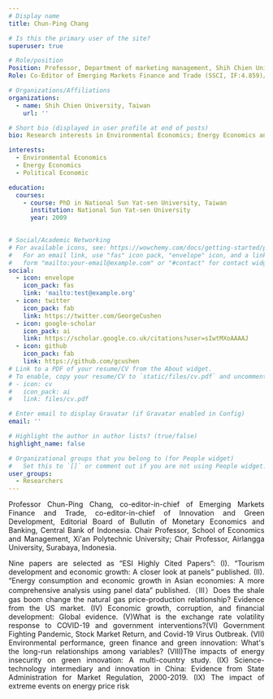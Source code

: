 ```yaml
---
# Display name
title: Chun-Ping Chang

# Is this the primary user of the site?
superuser: true

# Role/position
Position: Professor, Department of marketing management, Shih Chien University, Taiwan
Role: Co-Editor of Emerging Markets Finance and Trade (SSCI, IF:4.859)/ Editors-in-Chief of Innovation and Green Development

# Organizations/Affiliations
organizations:
  - name: Shih Chien University, Taiwan
    url: ''

# Short bio (displayed in user profile at end of posts)
bio: Research interests in Environmental Economics; Energy Economics and Political Economics.

interests:
  - Environmental Economics
  - Energy Economics
  - Political Economic

education:
  courses:
    - course: PhD in National Sun Yat-sen University, Taiwan
      institution: National Sun Yat-sen University
      year: 2009
    

# Social/Academic Networking
# For available icons, see: https://wowchemy.com/docs/getting-started/page-builder/#icons
#   For an email link, use "fas" icon pack, "envelope" icon, and a link in the
#   form "mailto:your-email@example.com" or "#contact" for contact widget.
social:
  - icon: envelope
    icon_pack: fas
    link: 'mailto:test@example.org'
  - icon: twitter
    icon_pack: fab
    link: https://twitter.com/GeorgeCushen
  - icon: google-scholar
    icon_pack: ai
    link: https://scholar.google.co.uk/citations?user=sIwtMXoAAAAJ
  - icon: github
    icon_pack: fab
    link: https://github.com/gcushen
# Link to a PDF of your resume/CV from the About widget.
# To enable, copy your resume/CV to `static/files/cv.pdf` and uncomment the lines below.
# - icon: cv
#   icon_pack: ai
#   link: files/cv.pdf

# Enter email to display Gravatar (if Gravatar enabled in Config)
email: ''

# Highlight the author in author lists? (true/false)
highlight_name: false

# Organizational groups that you belong to (for People widget)
#   Set this to `[]` or comment out if you are not using People widget.
user_groups:
  - Researchers
---
```


<div style="text-align: justify">
Professor Chun-Ping Chang, co-editor-in-chief of Emerging Markets Finance and Trade, co-editor-in-chief of Innovation and Green Development, Editorial Board of Bullutin of Monetary Economics and Banking, Central Bank of Indonesia.  Chair Professor, School of Economics and Management, Xi'an Polytechnic University; Chair Professor, Airlangga University, Surabaya, Indonesia.

Nine papers are selected as “ESI Highly Cited Papers”: (I). “Tourism development and economic growth: A closer look at panels” published. (II). “Energy consumption and economic growth in Asian economies: A more comprehensive analysis using panel data” published.（III）Does the shale gas boom change the natural gas price-production relationship? Evidence from the US market. (IV) Economic growth, corruption, and financial development: Global evidence. (V)What is the exchange rate volatility response to COVID-19 and government interventions?(VI) Government Fighting Pandemic, Stock Market Return, and Covid-19 Virus Outbreak. (VII) Environmental performance, green finance and green innovation: What's the long-run relationships among variables? (VIII)The impacts of energy insecurity on green innovation: A multi-country study. (IX) Science-technology intermediary and innovation in China: Evidence from State Administration for Market Regulation, 2000-2019. (IX) The impact of extreme events on energy price risk
</div>


